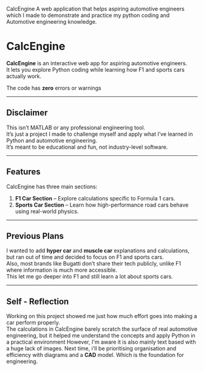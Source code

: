 CalcEngine
A web application that helps aspiring automotive engineers which I made to demonstrate and practice my python coding and Automotive engineering knowledge.

# CalcEngine

**CalcEngine** is an interactive web app for aspiring automotive engineers.  
It lets you explore Python coding while learning how F1 and sports cars actually work.

The code has **zero** errors or warnings

---

## Disclaimer

This isn’t MATLAB or any professional engineering tool.  
It’s just a project I made to challenge myself and apply what I’ve learned in Python and automotive engineering.  
It’s meant to be educational and fun, not industry-level software.



---

## Features 

CalcEngine has three main sections:
1. **F1 Car Section** – Explore calculations specific to Formula 1 cars.  
2. **Sports Car Section** – Learn how high-performance road cars behave using real-world physics.
 
---

## Previous Plans 

I wanted to add **hyper car** and **muscle car** explanations and calculations, but ran out of time and decided to focus on F1 and sports cars.  
Also, most brands like Bugatti don’t share their tech publicly, unlike F1 where information is much more accessible.  
This let me go deeper into F1 and still learn a lot about sports cars.

---

## Self - Reflection

Working on this project showed me just how much effort goes into making a car perform properly.  
The calculations in CalcEngine barely scratch the surface of real automotive engineering, but it helped me understand the concepts and apply Python in a practical environment
However, I'm aware it is also mainly text based with a huge lack of images. Next time, i'll be prioritising organisation and efficiency with diagrams and a **CAD** model. Which is the
foundation for engineering.
